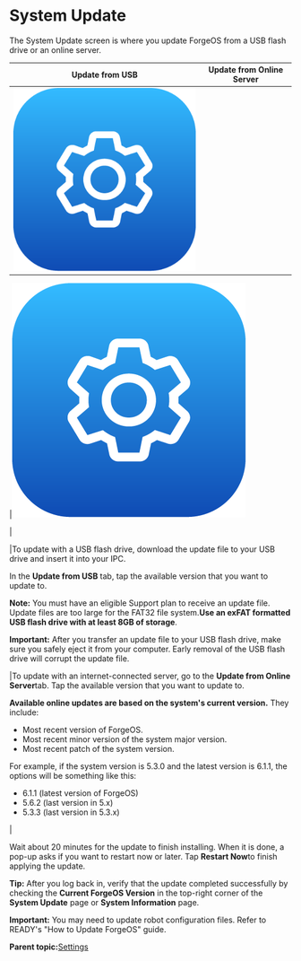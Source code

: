# System Update

The System Update screen is where you update ForgeOS from a USB flash drive or an online server.

|Update from USB|Update from Online Server|
|---------------|-------------------------|
|![](../Images/Settings/Settings-Icon.png)

|![](../Images/Settings/Settings-Icon.png)

|

|To update with a USB flash drive, download the update file to your USB drive and insert it into your IPC.

In the **Update from USB** tab, tap the available version that you want to update to.

**Note:** You must have an eligible Support plan to receive an update file. Update files are too large for the FAT32 file system.**Use an exFAT formatted USB flash drive with at least 8GB of storage**.

**Important:** After you transfer an update file to your USB flash drive, make sure you safely eject it from your computer. Early removal of the USB flash drive will corrupt the update file.

|To update with an internet-connected server, go to the **Update from Online Server**tab. Tap the available version that you want to update to.

**Available online updates are based on the system's current version.** They include:

-   Most recent version of ForgeOS.
-   Most recent minor version of the system major version.
-   Most recent patch of the system version.

For example, if the system version is 5.3.0 and the latest version is 6.1.1, the options will be something like this:

-   6.1.1 \(latest version of ForgeOS\)
-   5.6.2 \(last version in 5.x\)
-   5.3.3 \(last version in 5.3.x\)

|

Wait about 20 minutes for the update to finish installing. When it is done, a pop-up asks if you want to restart now or later. Tap **Restart Now**to finish applying the update.

**Tip:** After you log back in, verify that the update completed successfully by checking the **Current ForgeOS Version** in the top-right corner of the **System Update** page or **System Information** page.

**Important:** You may need to update robot configuration files. Refer to READY's "How to Update ForgeOS" guide.

**Parent topic:**[Settings](../Settings/SettingsOverview.md)

